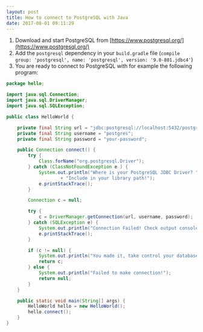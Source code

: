 ```yaml
---
layout: post
title: How to connect to PostgreSQL with Java
date: 2017-08-01 09:11:29
---
```


1. Download and start PostgreSQL from [https://www.postgresql.org/](https://www.postgresql.org/)
1. Add the `postgresql` dependency in your `build.gradle` file (`compile group: 'postgresql', name: 'postgresql', version: '9.0-801.jdbc4'`)
3. You are ready to connect to PostgreSQL with for example the following program:


```java
package hello;

import java.sql.Connection;
import java.sql.DriverManager;
import java.sql.SQLException;

public class HelloWorld {

    private final String url = "jdbc:postgresql://localhost:5432/postgres";
    private final String username = "postgres";
    private final String password = "your-password";

    public Connection connect() {
        try {
            Class.forName("org.postgresql.Driver");
        } catch (ClassNotFoundException e ) {
            System.out.println("Where is your PostgreSQL JDBC Driver? "
                    + "Include in your library path!");
            e.printStackTrace();
        }

        Connection c = null;

        try {
            c = DriverManager.getConnection(url, username, password);
        } catch (SQLException e) {
            System.out.println("Connection Failed! Check output console");
            e.printStackTrace();
        }

        if (c != null) {
            System.out.println("You made it, take control your database now!");
            return c;
        } else {
            System.out.println("Failed to make connection!");
            return null;
        }
    }

    public static void main(String[] args) {
        HelloWorld hello = new HelloWorld();
        hello.connect();
    }
}
``` 
